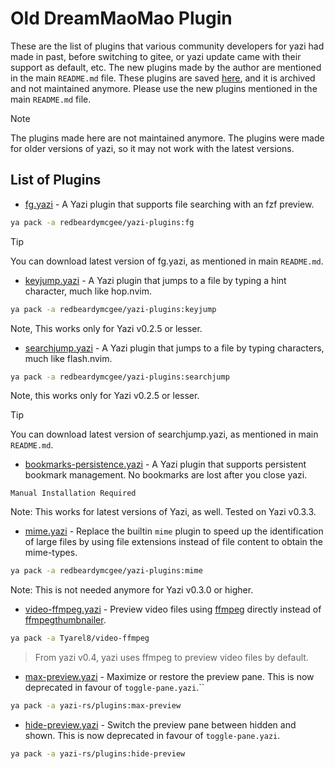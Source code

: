 # Old DreamMaoMao Plugin

These are the list of plugins that various community developers for yazi had made in past, before switching to gitee, or yazi update came with their support as default, etc. The new plugins made by the author are mentioned in the main `README.md` file. These plugins are saved [here](https://github.com/redbeardymcgee/yazi-plugins), and it is archived and not maintained anymore. Please use the new plugins mentioned in the main `README.md` file.

> [!Note]
> The plugins made here are not maintained anymore.
> The plugins were made for older versions of yazi, so it may not work with the latest versions.

## List of Plugins

- [fg.yazi](https://github.com/redbeardymcgee/yazi-plugins/tree/main/fg.yazi) - A Yazi plugin that supports file searching with an fzf preview.

```bash
ya pack -a redbeardymcgee/yazi-plugins:fg
```

> [!Tip]
> You can download latest version of fg.yazi, as mentioned in main `README.md`.

- [keyjump.yazi](https://github.com/redbeardymcgee/yazi-plugins/tree/main/keyjump.yazi) - A Yazi plugin that jumps to a file by typing a hint character, much like hop.nvim.

```bash
ya pack -a redbeardymcgee/yazi-plugins:keyjump
```

Note, This works only for Yazi v0.2.5 or lesser.

- [searchjump.yazi](https://github.com/redbeardymcgee/yazi-plugins/tree/main/searchjump.yazi) - A Yazi plugin that jumps to a file by typing characters, much like flash.nvim.

```bash
ya pack -a redbeardymcgee/yazi-plugins:searchjump
```

Note, this works only for Yazi v0.2.5 or lesser.

> [!Tip]
> You can download latest version of searchjump.yazi, as mentioned in main `README.md`.

- [bookmarks-persistence.yazi](https://github.com/redbeardymcgee/yazi-plugins/tree/main/bookmarks-persistence.yazi) - A Yazi plugin that supports persistent bookmark management. No bookmarks are lost after you close yazi.

```
Manual Installation Required
```

Note: This works for latest versions of Yazi, as well. Tested on Yazi v0.3.3.

- [mime.yazi](https://github.com/redbeardymcgee/yazi-plugins/tree/main/mime.yazi) - Replace the builtin `mime` plugin to speed up the identification of large files by using file extensions instead of file content to obtain the mime-types.

```bash
ya pack -a redbeardymcgee/yazi-plugins:mime
```

Note: This is not needed anymore for Yazi v0.3.0 or higher.

- [video-ffmpeg.yazi](https://github.com/Tyarel8/video-ffmpeg.yazi) - Preview video files using <a href="https://ffmpeg.org/">ffmpeg</a> directly instead of <a href="https://github.com/dirkvdb/ffmpegthumbnailer">ffmpegthumbnailer</a>.

```bash
ya pack -a Tyarel8/video-ffmpeg
```

> From yazi v0.4, yazi uses ffmpeg to preview video files by default.

- [max-preview.yazi](https://github.com/yazi-rs/plugins/tree/main/max-preview.yazi) - Maximize or restore the preview pane. This is now deprecated in favour of `toggle-pane.yazi`.``

```bash
ya pack -a yazi-rs/plugins:max-preview
```

- [hide-preview.yazi](https://github.com/yazi-rs/plugins/tree/main/hide-preview.yazi) - Switch the preview pane between hidden and shown. This is now deprecated in favour of `toggle-pane.yazi`.

```bash
ya pack -a yazi-rs/plugins:hide-preview
```
